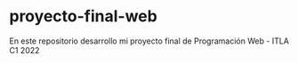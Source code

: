 # proyecto-final-web
En este repositorio desarrollo mi proyecto final de Programación Web - ITLA C1 2022
